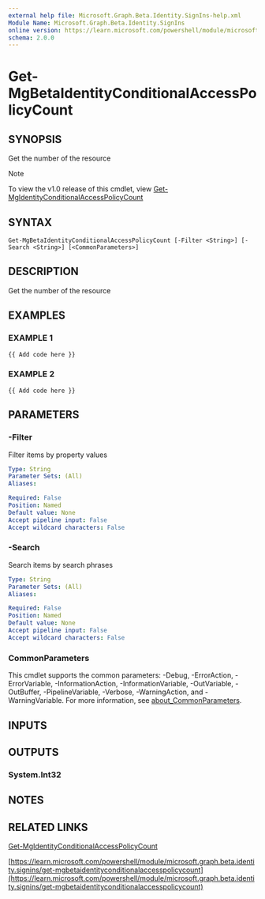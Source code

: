 ```yaml
---
external help file: Microsoft.Graph.Beta.Identity.SignIns-help.xml
Module Name: Microsoft.Graph.Beta.Identity.SignIns
online version: https://learn.microsoft.com/powershell/module/microsoft.graph.beta.identity.signins/get-mgbetaidentityconditionalaccesspolicycount
schema: 2.0.0
---
```


# Get-MgBetaIdentityConditionalAccessPolicyCount

## SYNOPSIS
Get the number of the resource

> [!NOTE]
> To view the v1.0 release of this cmdlet, view [Get-MgIdentityConditionalAccessPolicyCount](/powershell/module/Microsoft.Graph.Identity.SignIns/Get-MgIdentityConditionalAccessPolicyCount?view=graph-powershell-1.0)

## SYNTAX

```
Get-MgBetaIdentityConditionalAccessPolicyCount [-Filter <String>] [-Search <String>] [<CommonParameters>]
```

## DESCRIPTION
Get the number of the resource

## EXAMPLES

### EXAMPLE 1
```
{{ Add code here }}
```

### EXAMPLE 2
```
{{ Add code here }}
```

## PARAMETERS

### -Filter
Filter items by property values

```yaml
Type: String
Parameter Sets: (All)
Aliases:

Required: False
Position: Named
Default value: None
Accept pipeline input: False
Accept wildcard characters: False
```

### -Search
Search items by search phrases

```yaml
Type: String
Parameter Sets: (All)
Aliases:

Required: False
Position: Named
Default value: None
Accept pipeline input: False
Accept wildcard characters: False
```

### CommonParameters
This cmdlet supports the common parameters: -Debug, -ErrorAction, -ErrorVariable, -InformationAction, -InformationVariable, -OutVariable, -OutBuffer, -PipelineVariable, -Verbose, -WarningAction, and -WarningVariable. For more information, see [about_CommonParameters](http://go.microsoft.com/fwlink/?LinkID=113216).

## INPUTS

## OUTPUTS

### System.Int32
## NOTES

## RELATED LINKS
[Get-MgIdentityConditionalAccessPolicyCount](/powershell/module/Microsoft.Graph.Identity.SignIns/Get-MgIdentityConditionalAccessPolicyCount?view=graph-powershell-1.0)

[https://learn.microsoft.com/powershell/module/microsoft.graph.beta.identity.signins/get-mgbetaidentityconditionalaccesspolicycount](https://learn.microsoft.com/powershell/module/microsoft.graph.beta.identity.signins/get-mgbetaidentityconditionalaccesspolicycount)


